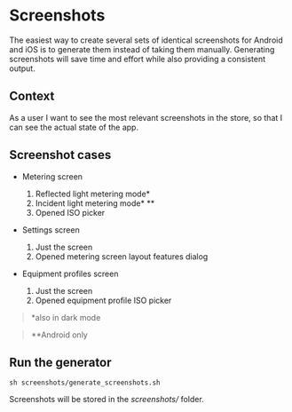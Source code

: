 # Screenshots

The easiest way to create several sets of identical screenshots for Android and iOS is to generate them instead of taking them manually. Generating screenshots will save time and effort while also providing a consistent output.

## Context

As a user I want to see the most relevant screenshots in the store, so that I can see the actual state of the app.

## Screenshot cases

- Metering screen

  1. Reflected light metering mode*
  2. Incident light metering mode* **
  3. Opened ISO picker

- Settings screen

  1. Just the screen
  2. Opened metering screen layout features dialog

- Equipment profiles screen

  1. Just the screen
  2. Opened equipment profile ISO picker

> *also in dark mode

> **Android only

## Run the generator

```console
sh screenshots/generate_screenshots.sh
```

Screenshots will be stored in the _screenshots/_ folder.
